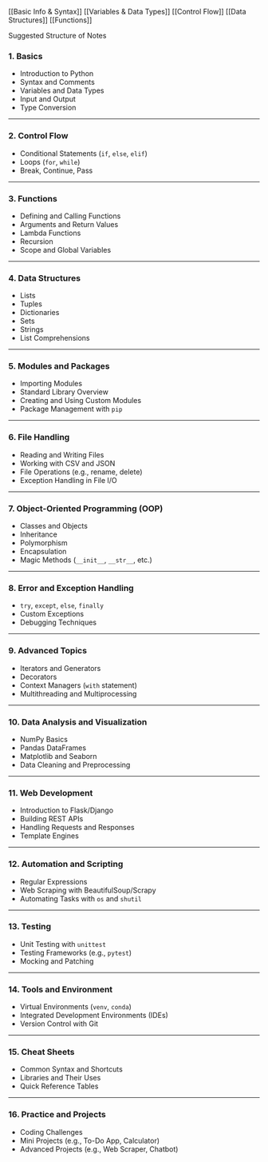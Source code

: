 [[Basic Info & Syntax]]
[[Variables & Data Types]]
[[Control Flow]]
[[Data Structures]]
[[Functions]]







Suggested Structure of Notes
### **1. Basics**

- Introduction to Python
- Syntax and Comments
- Variables and Data Types
- Input and Output
- Type Conversion

---

### **2. Control Flow**

- Conditional Statements (`if`, `else`, `elif`)
- Loops (`for`, `while`)
- Break, Continue, Pass

---

### **3. Functions**

- Defining and Calling Functions
- Arguments and Return Values
- Lambda Functions
- Recursion
- Scope and Global Variables

---

### **4. Data Structures**

- Lists
- Tuples
- Dictionaries
- Sets
- Strings
- List Comprehensions

---

### **5. Modules and Packages**

- Importing Modules
- Standard Library Overview
- Creating and Using Custom Modules
- Package Management with `pip`

---

### **6. File Handling**

- Reading and Writing Files
- Working with CSV and JSON
- File Operations (e.g., rename, delete)
- Exception Handling in File I/O

---

### **7. Object-Oriented Programming (OOP)**

- Classes and Objects
- Inheritance
- Polymorphism
- Encapsulation
- Magic Methods (`__init__`, `__str__`, etc.)

---

### **8. Error and Exception Handling**

- `try`, `except`, `else`, `finally`
- Custom Exceptions
- Debugging Techniques

---

### **9. Advanced Topics**

- Iterators and Generators
- Decorators
- Context Managers (`with` statement)
- Multithreading and Multiprocessing

---

### **10. Data Analysis and Visualization**

- NumPy Basics
- Pandas DataFrames
- Matplotlib and Seaborn
- Data Cleaning and Preprocessing

---

### **11. Web Development**

- Introduction to Flask/Django
- Building REST APIs
- Handling Requests and Responses
- Template Engines

---

### **12. Automation and Scripting**

- Regular Expressions
- Web Scraping with BeautifulSoup/Scrapy
- Automating Tasks with `os` and `shutil`

---

### **13. Testing**

- Unit Testing with `unittest`
- Testing Frameworks (e.g., `pytest`)
- Mocking and Patching

---

### **14. Tools and Environment**

- Virtual Environments (`venv`, `conda`)
- Integrated Development Environments (IDEs)
- Version Control with Git

---

### **15. Cheat Sheets**

- Common Syntax and Shortcuts
- Libraries and Their Uses
- Quick Reference Tables

---

### **16. Practice and Projects**

- Coding Challenges
- Mini Projects (e.g., To-Do App, Calculator)
- Advanced Projects (e.g., Web Scraper, Chatbot)